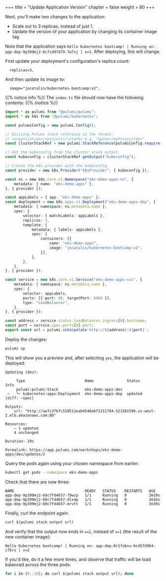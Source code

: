 +++
title = "Update Application Version"
chapter = false
weight = 60
+++

Next, you'll make two changes to the application:

* Scale out to 3 replicas, instead of just 1.
* Update the version of your application by changing its container image tag

Note that the application says `Hello Kubernetes bootcamp! | Running on: app-dep-9p399mj2-6c7cdd7d79-7w7vj | v=1`. After deploying, this will change.

First update your deployment's configuration's replica count:

```
  replicas=3,
```

And then update its image to:

```
  image="jocatalin/kubernetes-bootcamp:v2",
```

{{% notice info %}}
The `index.ts` file should now have the following contents:
{{% /notice %}}
```typescript
import * as pulumi from "@pulumi/pulumi";
import * as k8s from "@pulumi/kubernetes";

const pulumiConfig = new pulumi.Config();

// Existing Pulumi stack reference in the format:
// <organization>/<project>/<stack> e.g. "myUser/myProject/dev"
const clusterStackRef = new pulumi.StackReference(pulumiConfig.require("clusterStackRef"));

// Get the kubeconfig from the cluster stack output.
const kubeconfig = clusterStackRef.getOutput("kubeconfig");

// Create the k8s provider with the kubeconfig.
const provider = new k8s.Provider("k8sProvider", { kubeconfig });

const ns = new k8s.core.v1.Namespace("eks-demo-apps-ns", {
    metadata: { name: "eks-demo-apps" },
}, { provider });

const appLabels = { app: "eks-demo-apps" };
const deployment = new k8s.apps.v1.Deployment("eks-demo-apps-dep", {
    metadata: { namespace: ns.metadata.name },
    spec: {
        selector: { matchLabels: appLabels },
        replicas: 3,
        template: {
            metadata: { labels: appLabels },
            spec: {
                containers: [{
                    name: "eks-demo-apps",
                    image: "jocatalin/kubernetes-bootcamp:v2",
                }],
            },
        },
    },
}, { provider });

const service = new k8s.core.v1.Service("eks-demo-apps-svc", {
    metadata: { namespace: ns.metadata.name },
    spec: {
        selector: appLabels,
        ports: [{ port: 80, targetPort: 8080 }],
        type: "LoadBalancer",
    },
}, { provider });

const address = service.status.loadBalancer.ingress[0].hostname;
const port = service.spec.ports[0].port;
export const url = pulumi.interpolate`http://${address}:${port}`;

```

Deploy the changes:

```bash
pulumi up
```

This will show you a preview and, after selecting `yes`, the application will be deployed:

```
Updating (dev):

     Type                           Name               Status      Info
     pulumi:pulumi:Stack            eks-demo-apps-dev              
 ~   └─ kubernetes:apps:Deployment  eks-demo-apps-dep  updated     [diff: ~spec]

Outputs:
    url: "http://ae7c37b7c510511eab4540a6f2211784-521581596.us-west-2.elb.amazonaws.com:80"

Resources:
    ~ 1 updated
    4 unchanged

Duration: 29s

Permalink: https://app.pulumi.com/workshops/eks-demo-apps/dev/updates/2
```

Query the pods again using your chosen namespace from earlier:

```bash
kubectl get pods --namespace eks-demo-apps
```

Check that there are now three:

```
NAME                                READY   STATUS    RESTARTS   AGE
app-dep-9p399mj2-69c7fd4657-79wcp   1/1     Running   0          3m19s
app-dep-9p399mj2-69c7fd4657-dlx4p   1/1     Running   0          3m16s
app-dep-9p399mj2-69c7fd4657-mrvtt   1/1     Running   0          3m30s
```

Finally, curl the endpoint again:

```bash
curl $(pulumi stack output url)
```

And verify that the output now ends in `v=2`, instead of `v=1` (the result of the new container image):

```
Hello Kubernetes bootcamp! | Running on: app-dep-8r1febnu-6cd57d964-c76rx | v=2
```

If you'd like, do it a few more times, and observe that traffic will be load balanced across the three pods:

```bash
for i in {0..10}; do curl $(pulumi stack output url); done
```
